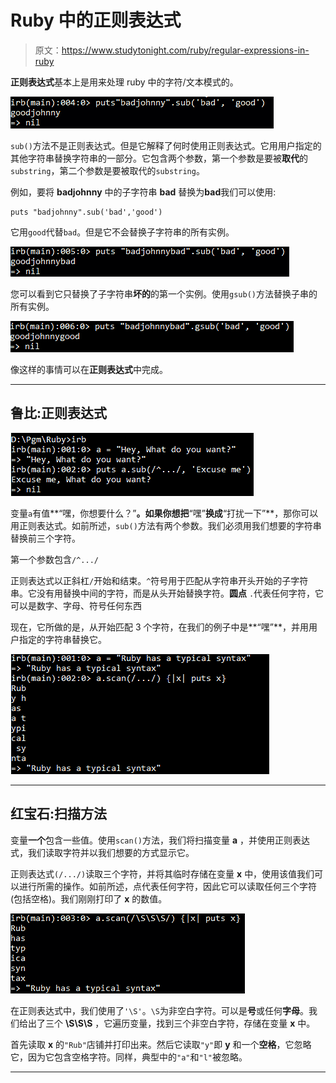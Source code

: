 # Ruby 中的正则表达式

> 原文：<https://www.studytonight.com/ruby/regular-expressions-in-ruby>

**正则表达式**基本上是用来处理 ruby 中的字符/文本模式的。

![Regular Expressions  in Ruby](img/3f9f5938114741b7b89dffbfd5d81851.png)

`sub()`方法不是正则表达式。但是它解释了何时使用正则表达式。它用用户指定的其他字符串替换字符串的一部分。它包含两个参数，第一个参数是要被**取代**的`substring`，第二个参数是要被取代的`substring`。

例如，要将 **badjohnny** 中的子字符串 **bad** 替换为**bad**我们可以使用:

```
puts "badjohnny".sub('bad','good')
```

它用`good`代替`bad`。但是它不会替换子字符串的所有实例。

![Regular Expressions  in Ruby](img/7c9c6d5a997ca1087b9ac002d05debb1.png)

您可以看到它只替换了子字符串**坏的**的第一个实例。使用`gsub()`方法替换子串的所有实例。

![Regular Expressions  in Ruby](img/52a3b7841d12420320e1af4e850caf2b.png)

像这样的事情可以在**正则表达式**中完成。

* * *

## 鲁比:正则表达式

![Regular Expressions in Ruby](img/d602fcacde1b378c7db261d13621e7bc.png)

变量`a`有值**“嘿，你想要什么？”**。如果你想把**“嘿”**换成**“打扰一下”**，那你可以用正则表达式。如前所述，`sub()`方法有两个参数。我们必须用我们想要的字符串替换前三个字符。

第一个参数包含`/^.../`

正则表达式以正斜杠`/`开始和结束。`^`符号用于匹配从字符串开头开始的子字符串。它没有用替换中间的字符，而是从头开始替换字符。**圆点** `.`代表任何字符，它可以是数字、字母、符号任何东西

现在，它所做的是，从开始匹配 3 个字符，在我们的例子中是**“嘿”**，并用用户指定的字符串替换它。

![Regular Expressions in Ruby](img/5ef09e009250c7b7d20bbf8cbfba7647.png)

* * *

## 红宝石:扫描方法

变量**一个**包含一些值。使用`scan()`方法，我们将扫描变量 **a** ，并使用正则表达式，我们读取字符并以我们想要的方式显示它。

正则表达式`(/.../)`读取三个字符，并将其临时存储在变量 **x** 中，使用该值我们可以进行所需的操作。如前所述，点代表任何字符，因此它可以读取任何三个字符(包括空格)。我们刚刚打印了 **x** 的数值。

![Scan method in Ruby](img/7bc4bb8ae1aa73fcefb6a02851289c94.png)

在正则表达式中，我们使用了`'\S'`。`\S`为非空白字符。可以是**号**或任何**字母**。我们给出了三个 **\S\S\S** ，它遍历变量，找到三个非空白字符，存储在变量 **x** 中。

首先读取 **x** 的`"Rub"`店铺并打印出来。然后它读取`"y"`即 **y** 和一个**空格**，它忽略它，因为它包含空格字符。同样，典型中的`"a"`和`"l"`被忽略。

* * *